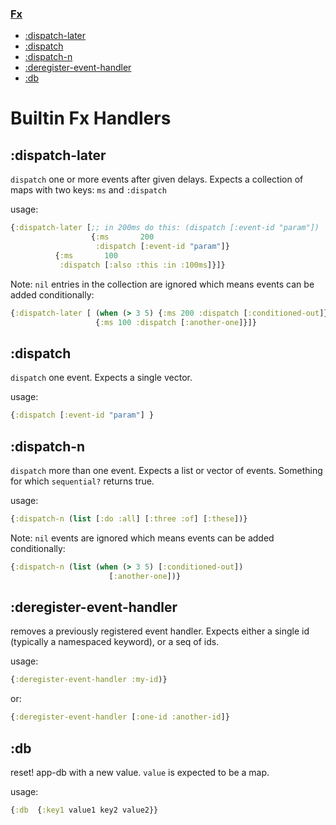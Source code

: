 
<div class="sidebar secondary" style="width: 218px; left: 161px;">
    <h3 class="current">
        <a href="#top">
            <span class="inner">Fx</span>
        </a>
    </h3>
    <ul>
        <li class="depth-1">
            <a href="#dispatch-later">
                <div class="inner">
                    <span>:dispatch-later</span>
                </div>
            </a>
        </li>
        <li class="depth-1">
            <a href="#dispatch">
                <div class="inner">
                    <span>:dispatch</span>
                </div>
            </a>
        </li>
        <li class="depth-1">
            <a href="#dispatch-n">
                <div class="inner">
                    <span>:dispatch-n</span>
                </div>
            </a>
        </li>
        <li class="depth-1">
            <a href="#deregister-event-handler">
                <div class="inner">
                    <span>:deregister-event-handler</span>
                </div>
            </a>
        </li>
        <li class="depth-1">
            <a href="#db">
                <div class="inner">
                    <span>:db</span>
                </div>
            </a>
        </li>                                
    </ul>
</div>


# Builtin Fx Handlers

## <a name="dispatch-later"></a> :dispatch-later

`dispatch` one or more events after given delays. Expects a collection
of maps with two keys: `ms` and `:dispatch`

usage:
  ```clojure
  {:dispatch-later [;; in 200ms do this: (dispatch [:event-id "param"])
                    {:ms       200
                     :dispatch [:event-id "param"]}
		    {:ms       100
		     :dispatch [:also :this :in :100ms]}]}
  ```

Note: `nil` entries in the collection are ignored which means events can be added
conditionally:
   ```clojure
   {:dispatch-later [ (when (> 3 5) {:ms 200 :dispatch [:conditioned-out]})
                      {:ms 100 :dispatch [:another-one]}]}
   ```

## <a name="dispatch"></a> :dispatch

`dispatch` one event. Expects a single vector.

usage:
```clojure
{:dispatch [:event-id "param"] }
```
   
## <a name="dispatch-n"></a> :dispatch-n

`dispatch` more than one event. Expects a list or vector of events. Something for which
`sequential?` returns true.

usage:
```clojure
{:dispatch-n (list [:do :all] [:three :of] [:these])}
```

Note: `nil` events are ignored which means events can be added conditionally:
```clojure
{:dispatch-n (list (when (> 3 5) [:conditioned-out])
                      [:another-one])}
```

## <a name="deregister-event-handler"></a> :deregister-event-handler

removes a previously registered event handler. Expects either a single id (typically a namespaced keyword),
 or a seq of ids.

usage:
```clojure
{:deregister-event-handler :my-id)}
```

or:
```clojure
{:deregister-event-handler [:one-id :another-id]}
```

## <a name="db"></a> :db

reset! app-db with a new value. `value` is expected to be a map.

usage:
```clojure
{:db  {:key1 value1 key2 value2}}
```

